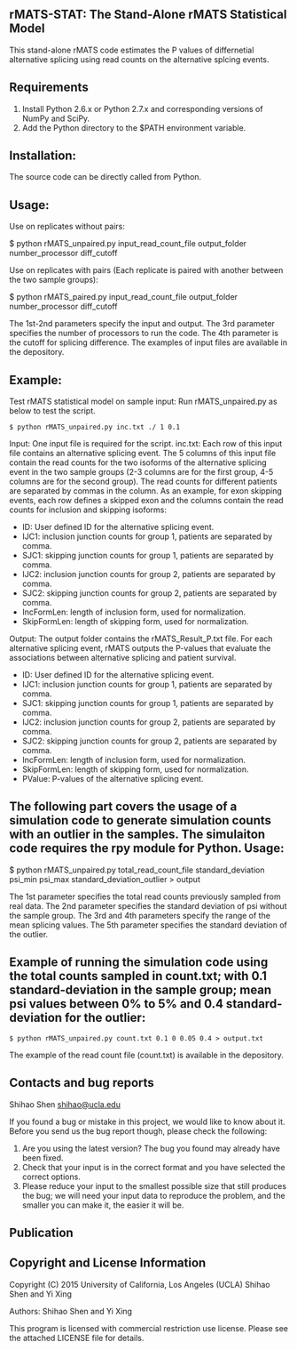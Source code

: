 ## rMATS-STAT: The Stand-Alone rMATS Statistical Model

This stand-alone rMATS code estimates the P values of differnetial alternative splicing using read counts on the alternative splcing events.

Requirements
------------
1. Install Python 2.6.x or Python 2.7.x and corresponding versions of NumPy and
SciPy.
2. Add the Python directory to the $PATH environment variable.

Installation:
------------
The source code can be directly called from Python.

Usage:
--------------------------------
Use on replicates without pairs:

$ python rMATS_unpaired.py input_read_count_file output_folder number_processor diff_cutoff

Use on replicates with pairs (Each replicate is paired with another between the two sample groups):

$ python rMATS_paired.py input_read_count_file output_folder number_processor diff_cutoff

The 1st-2nd parameters specify the input and output. The 3rd parameter specifies the number of processors to run the code. The 4th parameter is the cutoff for splicing difference. The examples of input files are available in the depository. 

Example:
--------------------------------
Test rMATS statistical model on sample input:
Run rMATS_unpaired.py as below to test the script.

    $ python rMATS_unpaired.py inc.txt ./ 1 0.1

Input: One input file is required for the script. inc.txt: Each row of
this input file contains an alternative splicing event. The 5 columns of this
input file contain the read counts for the two isoforms of the alternative
splicing event in the two sample groups (2-3 columns are for the first group, 4-5 columns are for the second group). The read counts for different patients are separated by commas
in the column. As an example, for exon skipping events, each row defines a
skipped exon and the columns contain the read counts for inclusion and skipping
isoforms:
- ID: User defined ID for the alternative splicing event.
- IJC1: inclusion junction counts for group 1, patients are separated by comma.
- SJC1: skipping junction counts for group 1, patients are separated by comma.
- IJC2: inclusion junction counts for group 2, patients are separated by comma.
- SJC2: skipping junction counts for group 2, patients are separated by comma.
- IncFormLen: length of inclusion form, used for normalization.
- SkipFormLen: length of skipping form, used for normalization.

Output: The output folder contains the rMATS_Result_P.txt file. For each alternative splicing event, rMATS outputs the P-values that evaluate the associations between alternative splicing and patient survival.
- ID: User defined ID for the alternative splicing event.
- IJC1: inclusion junction counts for group 1, patients are separated by comma.
- SJC1: skipping junction counts for group 1, patients are separated by comma.
- IJC2: inclusion junction counts for group 2, patients are separated by comma.
- SJC2: skipping junction counts for group 2, patients are separated by comma.
- IncFormLen: length of inclusion form, used for normalization.
- SkipFormLen: length of skipping form, used for normalization.
- PValue: P-values of the alternative splicing event.

The following part covers the usage of a simulation code to generate simulation counts with an outlier in the samples. The simulaiton code requires the rpy module for Python.
Usage:
--------------------------------
$ python rMATS_unpaired.py total_read_count_file standard_deviation psi_min  psi_max standard_deviation_outlier > output

The 1st parameter specifies the total read counts previously sampled from real data. The 2nd parameter specifies the standard deviation of psi without the sample group. The 3rd and 4th parameters specify the range of the mean splicing values. The 5th parameter specifies the standard deviation of the outlier. 

Example of running the simulation code using the total counts sampled in count.txt; with 0.1 standard-deviation in the sample group; mean psi values between 0% to 5% and 0.4 standard-deviation for the outlier:
--------------------------------

    $ python rMATS_unpaired.py count.txt 0.1 0 0.05 0.4 > output.txt

The example of the read count file (count.txt) is available in the depository.

Contacts and bug reports
------------------------
Shihao Shen
shihao@ucla.edu

If you found a bug or mistake in this project, we would like to know about it.
Before you send us the bug report though, please check the following:

1. Are you using the latest version? The bug you found may already have been
   fixed.
2. Check that your input is in the correct format and you have selected the
   correct options.
3. Please reduce your input to the smallest possible size that still produces
   the bug; we will need your input data to reproduce the problem, and the
   smaller you can make it, the easier it will be.

Publication
------------

Copyright and License Information
---------------------------------
Copyright (C) 2015 University of California, Los Angeles (UCLA)
Shihao Shen and Yi Xing

Authors: Shihao Shen and Yi Xing

This program is licensed with commercial restriction use license. Please see the attached LICENSE file for details.

